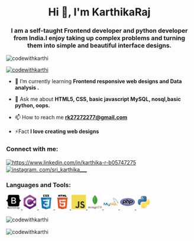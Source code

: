 <h1 align="center">Hi 👋, I'm KarthikaRaj</h1>
<h3 align="center">I am a self-taught Frontend developer and python developer from India.I enjoy taking up complex problems and turning them into simple and beautiful interface designs.</h3>

<p align="left"> <img src="https://komarev.com/ghpvc/?username=codewithkarthi&label=Profile%20views&color=0e75b6&style=flat" alt="codewithkarthi" /> </p>

<p align="left"> <a href="https://github.com/ryo-ma/github-profile-trophy"><img src="https://github-profile-trophy.vercel.app/?username=codewithkarthi" alt="codewithkarthi" /></a> </p>

- 🌱 I’m currently learning **Frontend responsive web designs and Data analysis .**

- 💬 Ask me about **HTML5, CSS, basic javascript MySQL, nosql,basic python, oops.**

- 📫 How to reach me **rk27272277@gmail.com**

- ⚡Fact **I love creating web designs**

<h3 align="left">Connect with me:</h3>
<p align="left">
<a href="https://linkedin.com/in/https://www.linkedin.com/in/karthika-r-b05747275" target="blank"><img align="center" src="https://raw.githubusercontent.com/rahuldkjain/github-profile-readme-generator/master/src/images/icons/Social/linked-in-alt.svg" alt="https://www.linkedin.com/in/karthika-r-b05747275" height="30" width="40" /></a>
<a href="https://instagram.com/instagram. com/sri_karthika___" target="blank"><img align="center" src="https://raw.githubusercontent.com/rahuldkjain/github-profile-readme-generator/master/src/images/icons/Social/instagram.svg" alt="instagram. com/sri_karthika___" height="30" width="40" /></a>
</p>

<h3 align="left">Languages and Tools:</h3>
<p align="left"> <a href="https://getbootstrap.com" target="_blank" rel="noreferrer"> <img src="https://raw.githubusercontent.com/devicons/devicon/master/icons/bootstrap/bootstrap-plain-wordmark.svg" alt="bootstrap" width="40" height="40"/> </a> <a href="https://www.w3schools.com/cs/" target="_blank" rel="noreferrer"> <img src="https://raw.githubusercontent.com/devicons/devicon/master/icons/csharp/csharp-original.svg" alt="csharp" width="40" height="40"/> </a> <a href="https://www.w3schools.com/css/" target="_blank" rel="noreferrer"> <img src="https://raw.githubusercontent.com/devicons/devicon/master/icons/css3/css3-original-wordmark.svg" alt="css3" width="40" height="40"/> </a> <a href="https://www.w3.org/html/" target="_blank" rel="noreferrer"> <img src="https://raw.githubusercontent.com/devicons/devicon/master/icons/html5/html5-original-wordmark.svg" alt="html5" width="40" height="40"/> </a> <a href="https://developer.mozilla.org/en-US/docs/Web/JavaScript" target="_blank" rel="noreferrer"> <img src="https://raw.githubusercontent.com/devicons/devicon/master/icons/javascript/javascript-original.svg" alt="javascript" width="40" height="40"/> </a> <a href="https://www.mongodb.com/" target="_blank" rel="noreferrer"> <img src="https://raw.githubusercontent.com/devicons/devicon/master/icons/mongodb/mongodb-original-wordmark.svg" alt="mongodb" width="40" height="40"/> </a> <a href="https://www.mysql.com/" target="_blank" rel="noreferrer"> <img src="https://raw.githubusercontent.com/devicons/devicon/master/icons/mysql/mysql-original-wordmark.svg" alt="mysql" width="40" height="40"/> </a> <a href="https://www.php.net" target="_blank" rel="noreferrer"> <img src="https://raw.githubusercontent.com/devicons/devicon/master/icons/php/php-original.svg" alt="php" width="40" height="40"/> </a> <a href="https://www.python.org" target="_blank" rel="noreferrer"> <img src="https://raw.githubusercontent.com/devicons/devicon/master/icons/python/python-original.svg" alt="python" width="40" height="40"/> </a> </p>

<p><img align="center" src="https://github-readme-stats.vercel.app/api/top-langs?username=codewithkarthi&show_icons=true&locale=en&layout=compact" alt="codewithkarthi" /></p>

<p><img align="center" src="https://github-readme-streak-stats.herokuapp.com/?user=codewithkarthi&" alt="codewithkarthi" /></p>

